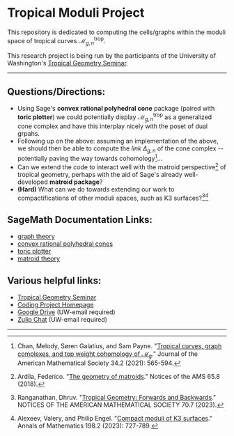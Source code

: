 # Tropical Moduli Project
This repository is dedicated to computing the cells/graphs within the moduli space of tropical curves $\mathcal{M}_{g,n}^\text{trop}$. 

This research project is being run by the participants of the University of Washington's [Tropical Geometry Seminar](https://www.atawfeek.com/moduli).

---

## Questions/Directions:
- Using Sage's **convex rational polyhedral cone** package (paired with **toric plotter**) we could potentially display $\mathcal{M}_{g,n}^\text{trop}$ as a generalized cone complex and have this interplay nicely with the poset of dual grpahs.
- Following up on the above: assuming an implementation of the above, we should then be able to compute the _link_ $\Delta_{g,n}$ of the cone complex -- potentially paving the way towards cohomology[^3]...
- Can we extend the code to interact well with the matroid perspective[^4] of tropical geometry, perhaps with the aid of Sage's already well-developed **matroid package**?
- **(Hard)** What can we do towards extending our work to compactifications of other moduli spaces, such as K3 surfaces?[^1][^2]


[^1]: Ranganathan, Dhruv. "[Tropical Geometry: Forwards and Backwards](https://www.ams.org/notices/202307/rnoti-p1048.pdf)." NOTICES OF THE AMERICAN MATHEMATICAL SOCIETY 70.7 (2023).
[^2]: Alexeev, Valery, and Philip Engel. "[Compact moduli of K3 surfaces](https://arxiv.org/pdf/2101.12186)." Annals of Mathematics 198.2 (2023): 727-789.
[^3]: Chan, Melody, Søren Galatius, and Sam Payne. "[Tropical curves, graph complexes, and top weight cohomology of $\mathcal{M}_g$](https://arxiv.org/pdf/1805.10186
)." Journal of the American Mathematical Society 34.2 (2021): 565-594.
[^4]: Ardila, Federico. "[The geometry of matroids](https://www.ams.org/journals/notices/201808/rnoti-p902.pdf)." Notices of the AMS 65.8 (2018).

## SageMath Documentation Links:
- [graph theory](https://doc.sagemath.org/html/en/reference/graphs/index.html)
- [convex rational polyhedral cones](https://doc.sagemath.org/html/en/reference/discrete_geometry/sage/geometry/cone.html#sage.geometry.cone.Cone)
- [toric plotter](https://doc.sagemath.org/html/en/reference/discrete_geometry/sage/geometry/toric_plotter.html)
- [matroid theory](https://doc.sagemath.org/html/en/reference/matroids/index.html)


## Various helpful links:
- [Tropical Geometry Seminar](https://www.atawfeek.com/moduli)
- [Coding Project Homepage](https://www.atawfeek.com/coding-project)
- [Google Drive](https://drive.google.com/drive/folders/1hSjcd7dVly7yk6G-xA1ltIPTIa-PhVPd?usp=sharing) (UW-email required)
- [Zulip Chat](https://uwtropgeo.zulipchat.com/) (UW-email required)

---

